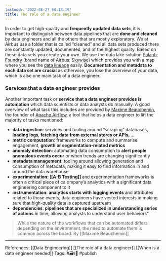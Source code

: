 ```yaml
---
lastmod: '2022-08-27 08:18:19'
title: The role of a data engineer
---
```


In order to get high-quality and **frequently updated data sets**, it is important to distinguish between data pipelines that are **done and cleaned** by data engineers and all the others that are mostly exploratory. We at Airbus use a folder that is called “cleaned” and all data sets produced there are constantly updated, documented, and of the highest quality. Based on these data sets you create your own. We use the data lake solution [Palantir Foundry](https://en.wikipedia.org/wiki/Palantir_Technologies) (brand name of Airbus: [Skywise](http://www.airbus.com/newsroom/press-releases/en/2017/06/airbus-launches-new-open-aviation-data-platform--skywise--to-sup.html)) which provides you with a map where you see the [data lineage](https://en.wikipedia.org/wiki/Data_lineage) easily. **Documentation and metadata to each data set are crucial** as otherwise, you lose the overview of your data, which is also one main task of a data engineer.

### Services that a data engineer provides

Another important task or **service that a data engineer provides is automation** which data scientists or data analysts do manually. A good overview of what task this includes are provided by <a href="https://medium.com/@maximebeauchemin" target="_blank" rel="noopener">Maxime Beauchemin</a>, the founder of <a href="https://airflow.apache.org/" target="_blank" rel="noopener">Apache Airflow</a>, a tool that helps a data engineer to lift the majority of tasks mentioned:

  * **data ingestion**: services and tooling around “scraping” databases, **loading logs, fetching data from external stores or APIs**, …
  * **metric computation**: frameworks to compute and summarise engagement, **growth or segmentation-related metrics**
  * **anomaly detection**: automating data consumption to **alert people anomalous events occur** or when trends are changing significantly
  * **metadata management**: tooling around allowing generation and consumption of metadata, making it easy to find information in and around the data warehouse
  * **experimentation: [[A-B Testing]]** and experimentation frameworks is often a critical piece of ca ompany’s analytics with a significant data engineering component to it
  * **instrumentation**: **analytics starts with logging events** and attributes related to those events, data engineers have vested interests in making sure that high-quality data is captured upstream
  * **dependencies**: **pipelines that are specialized in understanding series of actions** in time, allowing analysts to understand user behaviors"

> While the nature of the workflows that can be automated differs depending on the environment, the need to automate them is common across the board. By [[Maxime Beauchemin]]

---
References: [[Data Engineering]] [[The role of a data engineer]] [[When is a data engineer needed]]
Tags: #🗃/🌳 #publish